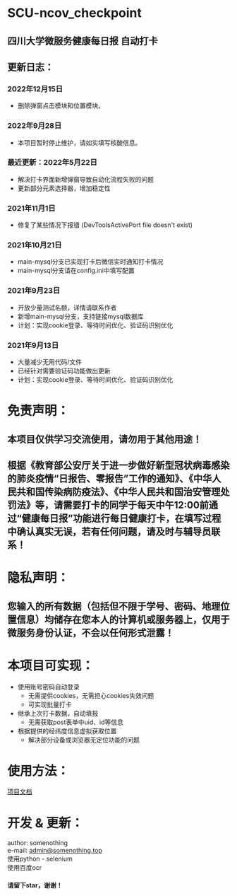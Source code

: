 SCU-ncov_checkpoint
====
四川大学微服务健康每日报 自动打卡
----

## 更新日志：

### 2022年12月15日
* 删除弹窗点击模块和位置模块。

### 2022年9月28日
* 本项目暂时停止维护，请如实填写核酸信息。

### 最近更新：2022年5月22日
* 解决打卡界面新增弹窗导致自动化流程失败的问题
* 更新部分元素选择器，增加稳定性

### 2021年11月1日
* 修复了某些情况下报错 (DevToolsActivePort file doesn't exist)

### 2021年10月21日
* main-mysql分支已实现打卡后微信实时通知打卡情况
* main-mysql分支请在config.ini中填写配置

### 2021年9月23日
* 开放少量测试名额，详情请联系作者
* 新增main-mysql分支，支持链接mysql数据库
* 计划：实现cookie登录、等待时间优化、验证码识别优化

### 2021年9月13日
* 大量减少无用代码/文件
* 已经针对需要验证码功能做出更新
* 计划：实现cookie登录、等待时间优化、验证码识别优化


# 免责声明：
## 本项目仅供学习交流使用，请勿用于其他用途！
## 根据《教育部公安厅关于进一步做好新型冠状病毒感染的肺炎疫情“日报告、零报告”工作的通知》、《中华人民共和国传染病防疫法》、《中华人民共和国治安管理处罚法》等，请需要打卡的同学于每天中午12:00前通过“健康每日报”功能进行每日健康打卡，在填写过程中确认真实无误，若有任何问题，请及时与辅导员联系！

# 隐私声明：
## 您输入的所有数据（包括但不限于学号、密码、地理位置信息）均储存在您本人的计算机或服务器上，仅用于微服务身份认证，不会以任何形式泄露！

# 本项目可实现：
* 使用账号密码自动登录
  * 无需提供cookies，无需担心cookies失效问题
  * 可实现批量打卡
* 继承上次打卡数据，自动填报
  * 无需获取post表单中uid、id等信息
* 根据提供的经纬度信息虚拟获取位置
  * 解决部分设备或浏览器无定位功能的问题
  
# 使用方法：
[项目文档](https://github.com/somenothing/SCU-ncov_checkpoint/tree/main-mysql/docs)


# 开发 & 更新：
author: somenothing <br>
e-mail: admin@somenothing.top <br>
使用python - selenium <br>
使用百度ocr <br>
#### 请留下star，谢谢！
